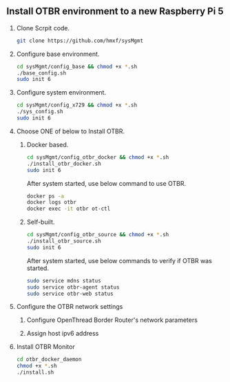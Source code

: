 ## Install OTBR environment to a new Raspberry Pi 5

1. Clone Scrpit code.

    ```bash
    git clone https://github.com/hmxf/sysMgmt
    ```
2. Configure base environment.

    ```bash
    cd sysMgmt/config_base && chmod +x *.sh
    ./base_config.sh
    sudo init 6
    ```
3. Configure system environment.

    ```bash
    cd sysMgmt/config_x729 && chmod +x *.sh
    ./sys_config.sh
    sudo init 6
    ```
4. Choose ONE of below to Install OTBR.

    1. Docker based.

        ```bash
        cd sysMgmt/config_otbr_docker && chmod +x *.sh
        ./install_otbr_docker.sh
        sudo init 6
        ```
    
        After system started, use below command to use OTBR.

        ```bash
        docker ps -a
        docker logs otbr
        docker exec -it otbr ot-ctl
        ```

    2. Self-built.

        ```bash
        cd sysMgmt/config_otbr_source && chmod +x *.sh
        ./install_otbr_source.sh
        sudo init 6
        ```

        After system started, use below commands to verify if OTBR was started.

        ```bash
        sudo service mdns status
        sudo service otbr-agent status
        sudo service otbr-web status
        ```

5. Configure the OTBR network settings

    1. Configure OpenThread Border Router's network parameters

    2. Assign host ipv6 address

6. Install OTBR Monitor

    ```bash
    cd otbr_docker_daemon
    chmod +x *.sh
    ./install.sh
    ```
